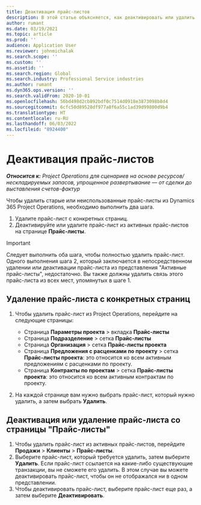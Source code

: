 ```yaml
---
title: Деактивация прайс-листов
description: В этой статье объясняется, как деактивировать или удалить неиспользуемые или старые прайс-листы.
author: rumant
ms.date: 03/19/2021
ms.topic: article
ms.prod: ''
audience: Application User
ms.reviewer: johnmichalak
ms.search.scope: ''
ms.custom: ''
ms.assetid: ''
ms.search.region: Global
ms.search.industry: Professional Service industries
ms.author: rumant
ms.dyn365.ops.version: ''
ms.search.validFrom: 2020-10-01
ms.openlocfilehash: 56bd498d2cb892bdf0c7514d0918e3873098b8d4
ms.sourcegitcommit: 6cfc50d89528df977a8f6a55c1ad39d99800d9b4
ms.translationtype: HT
ms.contentlocale: ru-RU
ms.lasthandoff: 06/03/2022
ms.locfileid: "8924400"
---
```

# <a name="deactivate-price-lists"></a>Деактивация прайс-листов 

_**Относится к:** Project Operations для сценариев на основе ресурсов/нескладируемых запасов, упрощенное развертывание — от сделки до выставления счетов-фактур_

Чтобы удалить старые или неиспользованные прайс-листы из Dynamics 365 Project Operations, необходимо выполнить два шага. 

1. Удалите прайс-лист с конкретных страниц.
2. Деактивируйте или удалите прайс-лист из активных прайс-листов на странице **Прайс-листы**.

>[!IMPORTANT]
> Следует выполнить оба шага, чтобы полностью удалить прайс-лист. Одного выполнения шага 2, который заключается в непосредственном удалении или деактивации прайс-листа из представления "Активные прайс-листы", недостаточно. Вы также должны удалить связь этого прайс-листа из всех мест, упомянутых в шаге 1.

## <a name="delete-the-price-list-from-specific-pages"></a>Удаление прайс-листа с конкретных страниц
1. Чтобы удалить прайс-лист из Project Operations, перейдите на следующие страницы:  

      - Страница **Параметры проекта** > вкладка **Прайс-листы**
      - Страница **Подразделение** > сетка **Прайс-листы**
      - Страница **Организация** > сетка **Прайс-листы проекта**
      - Страница **Предложения с расценками по проекту** > сетка **Прайс-листы проекта**: это относится ко всем активным предложениям с расценками по проекту.
      - Страница **Контракты по проектам** > сетка **Прайс-листы проекта**: это относится ко всем активным контрактам по проекту.

 2. На каждой странице вам нужно выбрать прайс-лист, который нужно удалить, а затем выбрать **Удалить**. 
 
## <a name="delete-or-deactivate-the-price-list-from-the-price-lists-page"></a>Деактивация или удаление прайс-листа со страницы "Прайс-листы"
 
1. Чтобы удалить прайс-лист из активных прайс-листов, перейдите **Продажи** > **Клиенты** > **Прайс-листы**. 
2. Выберите прайс-лист, который требуется удалить, затем выберите **Удалить**. Если прайс-лист ссылается на какие-либо существующие транзакции, вы не сможете его удалить. В этом случае вы можете деактивировать прайс-лист, чтобы он не отображался ни в одном представлении. 
3. Чтобы деактивировать прайс-лист, выберите прайс-лист еще раз, а затем выберите **Деактивировать**.   
